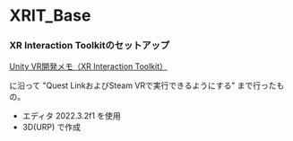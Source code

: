 # XRIT_Base
### XR Interaction Toolkitのセットアップ

[Unity VR開発メモ（XR Interaction Toolkit）](https://tech.framesynthesis.co.jp/unity/xr)

に沿って "Quest LinkおよびSteam VRで実行できるようにする" まで行ったもの。

- エディタ 2022.3.2f1 を使用
- 3D(URP) で作成
